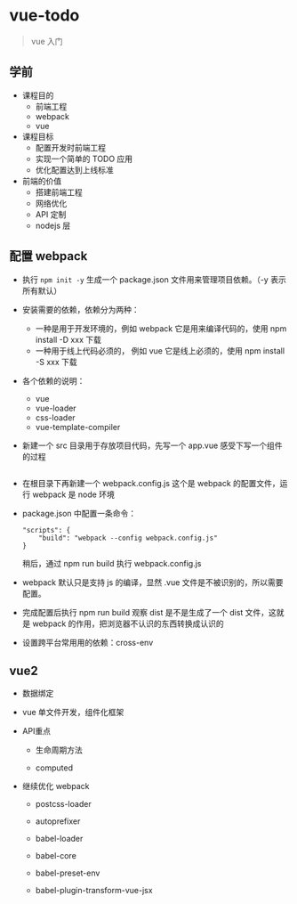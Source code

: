 # vue-todo

> vue 入门

## 学前

- 课程目的
    - 前端工程
    - webpack
    - vue
- 课程目标
    - 配置开发时前端工程
    - 实现一个简单的 TODO 应用
    - 优化配置达到上线标准
- 前端的价值
    - 搭建前端工程
    - 网络优化
    - API 定制
    - nodejs 层

## 配置 webpack

- 执行 `npm init -y` 生成一个 package.json 文件用来管理项目依赖。（-y 表示所有默认）

- 安装需要的依赖，依赖分为两种：
    - 一种是用于开发环境的，例如 webpack 它是用来编译代码的，使用 npm install -D xxx 下载
    - 一种用于线上代码必须的， 例如 vue 它是线上必须的，使用 npm install -S xxx 下载

- 各个依赖的说明：
    - vue 
    - vue-loader
    - css-loader
    - vue-template-compiler

- 新建一个 src 目录用于存放项目代码，先写一个 app.vue 感受下写一个组件的过程

```vue

```

- 在根目录下再新建一个 webpack.config.js 这个是 webpack 的配置文件，运行 webpack 是 node 环境

- package.json 中配置一条命令：

    ```
    "scripts": {
        "build": "webpack --config webpack.config.js"
    }

    ```

    稍后，通过 npm run build 执行 webpack.config.js

- webpack 默认只是支持 js 的编译，显然 .vue 文件是不被识别的，所以需要配置。


- 完成配置后执行 npm run build 观察 dist 是不是生成了一个 dist 文件，这就是 webpack 的作用，把浏览器不认识的东西转换成认识的

- 设置跨平台常用用的依赖：cross-env

## vue2

- 数据绑定

- vue 单文件开发，组件化框架

- API重点

    - 生命周期方法

    - computed

- 继续优化 webpack

    - postcss-loader

    - autoprefixer

    - babel-loader

    - babel-core

    - babel-preset-env

    - babel-plugin-transform-vue-jsx

